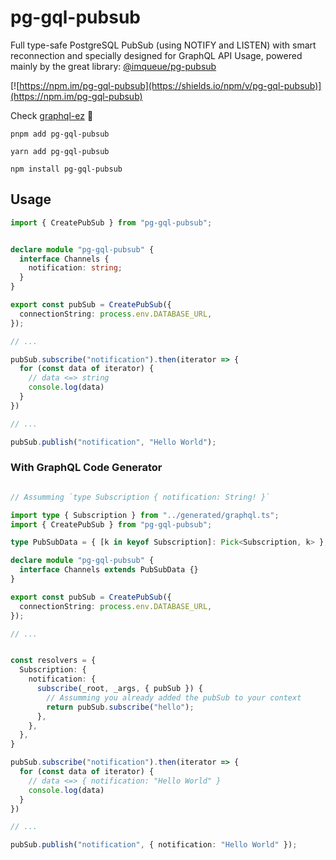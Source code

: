# pg-gql-pubsub

Full type-safe PostgreSQL PubSub (using NOTIFY and LISTEN) with smart reconnection and specially designed for GraphQL API Usage, powered mainly by the great library: [@imqueue/pg-pubsub](https://github.com/imqueue/pg-pubsub)

[![https://npm.im/pg-gql-pubsub](https://shields.io/npm/v/pg-gql-pubsub)](https://npm.im/pg-gql-pubsub)

Check [graphql-ez](https://www.graphql-ez.com/) 💯

```
pnpm add pg-gql-pubsub
```

```
yarn add pg-gql-pubsub
```

```
npm install pg-gql-pubsub
```

## Usage

```ts
import { CreatePubSub } from "pg-gql-pubsub";


declare module "pg-gql-pubsub" {
  interface Channels {
    notification: string;
  }
}

export const pubSub = CreatePubSub({
  connectionString: process.env.DATABASE_URL,
});

// ...

pubSub.subscribe("notification").then(iterator => {
  for (const data of iterator) {
    // data <=> string
    console.log(data)
  }
})

// ...

pubSub.publish("notification", "Hello World");
```

### With GraphQL Code Generator


```ts

// Assumming `type Subscription { notification: String! }`

import type { Subscription } from "../generated/graphql.ts";
import { CreatePubSub } from "pg-gql-pubsub";

type PubSubData = { [k in keyof Subscription]: Pick<Subscription, k> };

declare module "pg-gql-pubsub" {
  interface Channels extends PubSubData {}
}

export const pubSub = CreatePubSub({
  connectionString: process.env.DATABASE_URL,
});

// ...


const resolvers = {
  Subscription: {
    notification: {
      subscribe(_root, _args, { pubSub }) {
        // Assumming you already added the pubSub to your context
        return pubSub.subscribe("hello");
      },
    },
  },
}

pubSub.subscribe("notification").then(iterator => {
  for (const data of iterator) {
    // data <=> { notification: "Hello World" } 
    console.log(data)
  }
})

// ...

pubSub.publish("notification", { notification: "Hello World" });

```


